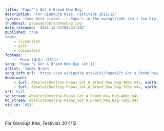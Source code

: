 ```yaml
---
title: 'Papa''s Got A Brand New Bag'
description: 'For Gianduja Kiss, Festivids 2011/12'
lyrics: "Come here sister.....Papa's in the swing\r\nHe ain't too hip...about that new breed babe\r\nHe ain't no drag\r\nPapa's got a brand new bag\r\n\r\nCome here mama....and dig this crazy scene\r\nHe's not too fancy....but his line is pretty clean\r\nHe ain't no drag.\r\nPapa's got a brand new bag\r\n\r\nOh papa! He's doing the Jerk\r\nPapa...he's doing the Jerk\r\nHe's doing the twist ... just like this,\r\nHe's doing the Fly ev'ry day and ev'ry night\r\nThe thing's....like a Boomerang.\r\nHey....come on\r\nHey! Hey.....come on\r\nHey! Hey....he's pu tight...out of sight...\r\nCome on. Hey! Hey! "
thumbnail: papasgotabrandnewbag.jpg
date_released: '2011-12-31T04:34:50Z'
published: true
tags:
    - liveaction
    - gift
    - nospoilers
footage:
    - 'Maru (まる) (2011)'
song: 'Papa''s Got A Brand New Bag (pt 1)'
artist: 'James Brown'
song_info_url: 'https://en.wikipedia.org/wiki/Papa%27s_Got_a_Brand_New_Bag'
downloads:
    - {url: AbsoluteDestiny-Papas_Got_A_Brand_New_Bag-480p.m4v, width: 848, height: 480, mimetype: video/mp4}
    - {url: AbsoluteDestiny-Papas_Got_A_Brand_New_Bag-720p.m4v, width: 1280, height: 720, mimetype: video/mp4}
srt: null
sd_stream: AbsoluteDestiny-Papas_Got_A_Brand_New_Bag-480p.m4v
hd_stream: AbsoluteDestiny-Papas_Got_A_Brand_New_Bag-720p.m4v
vid_id: '051'

---
```

For Gianduja Kiss, Festivids 2011/12